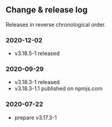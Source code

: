 ## Change & release log

Releases in reverse chronological order.

### 2020-12-02

- v3.18.5-1 released

### 2020-09-29

- v3.18.3-1 released
- v3.18.3-1.1 published on npmjs.com

### 2020-07-22

- prepare v3.17.3-1
